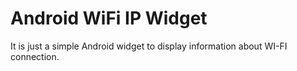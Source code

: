 # Android WiFi IP Widget

It is just a simple Android widget to display information about WI-FI connection.